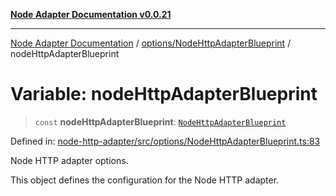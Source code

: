 [**Node Adapter Documentation v0.0.21**](../../../README.md)

***

[Node Adapter Documentation](../../../modules.md) / [options/NodeHttpAdapterBlueprint](../README.md) / nodeHttpAdapterBlueprint

# Variable: nodeHttpAdapterBlueprint

> `const` **nodeHttpAdapterBlueprint**: [`NodeHttpAdapterBlueprint`](../interfaces/NodeHttpAdapterBlueprint.md)

Defined in: [node-http-adapter/src/options/NodeHttpAdapterBlueprint.ts:83](https://github.com/stonemjs/node-http-adapter/blob/a82d44fdef9d2985fec1e632575aee7065c1c3af/src/options/NodeHttpAdapterBlueprint.ts#L83)

Node HTTP adapter options.

This object defines the configuration for the Node HTTP adapter.
